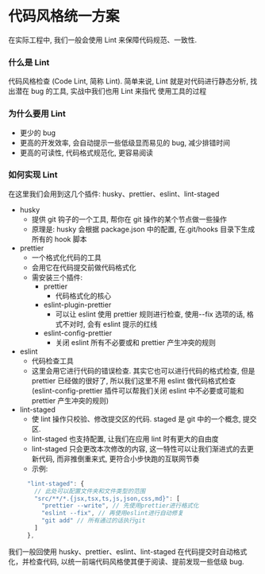 # 代码风格统一方案

在实际工程中, 我们一般会使用 Lint 来保障代码规范、一致性.

### 什么是 Lint

代码风格检查 (Code Lint, 简称 Lint).
简单来说, Lint 就是对代码进行静态分析, 找出潜在 bug 的工具, 实战中我们也用 Lint 来指代 使用工具的过程

### 为什么要用 Lint

- 更少的 bug
- 更高的开发效率, 会自动提示一些低级显而易见的 bug, 减少排错时间
- 更高的可读性, 代码格式规范化, 更容易阅读

### 如何实现 Lint

在这里我们会用到这几个插件: husky、prettier、eslint、lint-staged

- husky
  - 提供 git 钩子的一个工具, 帮你在 git 操作的某个节点做一些操作
  - 原理是: husky 会根据 package.json 中的配置, 在.git/hooks 目录下生成所有的 hook 脚本
- prettier
  - 一个格式化代码的工具
  - 会用它在代码提交前做代码格式化
  - 需安装三个插件:
    - prettier
      - 代码格式化的核心
    - eslint-plugin-prettier
      - 可以让 eslint 使用 prettier 规则进行检查, 使用--fix 选项的话, 格式不对时, 会有 eslint 提示的红线
    - eslint-config-prettier
      - 关闭 eslint 所有不必要或和 prettier 产生冲突的规则
- eslint
  - 代码检查工具
  - 这里会用它进行代码的错误检查. 其实它也可以进行代码的格式检查, 但是 prettier 已经做的很好了, 所以我们这里不用 eslint 做代码格式检查 (eslint-config-prettier 插件可以帮我们关闭 eslint 中不必要或可能和 prettier 产生冲突的规则)
- lint-staged
  - 使 lint 操作只校验、修改提交区的代码. staged 是 git 中的一个概念, 提交区.
  - lint-staged 也支持配置, 让我们在应用 lint 时有更大的自由度
  - lint-staged 只会更改本次修改的内容, 这一特性可以让我们渐进式的去更新代码, 而非推倒重来式, 更符合小步快跑的互联网节奏
  - 示例:
  ```js
    "lint-staged": {
      // 此处可以配置文件夹和文件类型的范围
      "src/**/*.{jsx,tsx,ts,js,json,css,md}": [
        "prettier --write", // 先使用prettier进行格式化
        "eslint --fix", // 再使用eslint进行自动修复
        "git add" // 所有通过的话执行git
      ]
    },
  ```

我们一般回使用 husky、prettier、eslint、lint-staged 在代码提交时自动格式化，并检查代码, 以统一前端代码风格使其便于阅读、提前发现一些低级 bug.
